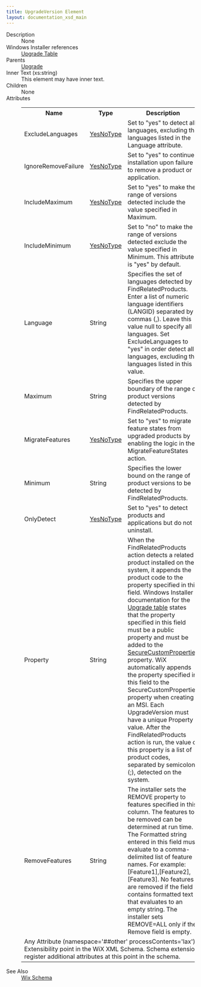 ```yaml
---
title: UpgradeVersion Element
layout: documentation_xsd_main
---
```

<dl>
  <dt>Description</dt>
  <dd>None</dd>
  <dt>Windows Installer references</dt>
  <dd>
    <a href="http://msdn.microsoft.com/library/aa372379.aspx" target="_blank">Upgrade Table</a>
  </dd>
  <dt>Parents</dt>
  <dd>
    <a href="../upgrade/">Upgrade</a>
  </dd>
  <dt>Inner Text (xs:string)</dt>
  <dd>This element may have inner text.</dd>
  <dt>Children</dt>
  <dd>None</dd>
  <dt>Attributes</dt>
  <dd>
    <table cellspacing="0" cellpadding="0" class="schema">
      <tr>
        <th width="15%">Name</th>
        <th width="15%">Type</th>
        <th width="65%">Description</th>
        <th width="15%">Required</th>
      </tr>
      <tr>
        <td>ExcludeLanguages</td>
        <td><a href="../simple_type_yesnotype/">YesNoType</a></td>
        <td>Set to "yes" to detect all languages, excluding the languages listed in the Language attribute.</td>
        <td>&nbsp;</td>
      </tr>
      <tr>
        <td>IgnoreRemoveFailure</td>
        <td><a href="../simple_type_yesnotype/">YesNoType</a></td>
        <td>Set to "yes" to continue installation upon failure to remove a product or application.</td>
        <td>&nbsp;</td>
      </tr>
      <tr>
        <td>IncludeMaximum</td>
        <td><a href="../simple_type_yesnotype/">YesNoType</a></td>
        <td>Set to "yes" to make the range of versions detected include the value specified in Maximum.</td>
        <td>&nbsp;</td>
      </tr>
      <tr>
        <td>IncludeMinimum</td>
        <td><a href="../simple_type_yesnotype/">YesNoType</a></td>
        <td>Set to "no" to make the range of versions detected exclude the value specified in Minimum.  This attribute is "yes" by default.</td>
        <td>&nbsp;</td>
      </tr>
      <tr>
        <td>Language</td>
        <td>String</td>
        <td>Specifies the set of languages detected by FindRelatedProducts.  Enter a list of numeric language identifiers (LANGID) separated by commas (,).  Leave this value null to specify all languages.  Set ExcludeLanguages to "yes" in order detect all languages, excluding the languages listed in this value.</td>
        <td>&nbsp;</td>
      </tr>
      <tr>
        <td>Maximum</td>
        <td>String</td>
        <td>Specifies the upper boundary of the range of product versions detected by FindRelatedProducts.</td>
        <td>&nbsp;</td>
      </tr>
      <tr>
        <td>MigrateFeatures</td>
        <td><a href="../simple_type_yesnotype/">YesNoType</a></td>
        <td>Set to "yes" to migrate feature states from upgraded products by enabling the logic in the MigrateFeatureStates action.</td>
        <td>&nbsp;</td>
      </tr>
      <tr>
        <td>Minimum</td>
        <td>String</td>
        <td>Specifies the lower bound on the range of product versions to be detected by FindRelatedProducts.</td>
        <td>&nbsp;</td>
      </tr>
      <tr>
        <td>OnlyDetect</td>
        <td><a href="../simple_type_yesnotype/">YesNoType</a></td>
        <td>Set to "yes" to detect products and applications but do not uninstall.</td>
        <td>&nbsp;</td>
      </tr>
      <tr>
        <td>Property</td>
        <td>String</td>
        <td>When the FindRelatedProducts action detects a related product installed on the system, it appends the product code to the property specified in this field.  Windows Installer documentation for the <a href="http://msdn.microsoft.com/library/aa372379.aspx" target="_blank">Upgrade table</a> states that the property specified in this field must be a public property and must be added to the <a href="http://msdn.microsoft.com/library/aa371571.aspx" target="_blank">SecureCustomProperties</a> property.  WiX automatically appends the property specified in this field to the SecureCustomProperties property when creating an MSI.  Each UpgradeVersion must have a unique Property value.  After the FindRelatedProducts action is run, the value of this property is a list of product codes, separated by semicolons (;), detected on the system.</td>
        <td>Yes</td>
      </tr>
      <tr>
        <td>RemoveFeatures</td>
        <td>String</td>
        <td>The installer sets the REMOVE property to features specified in this column.  The features to be removed can be determined at run time.  The Formatted string entered in this field must evaluate to a comma-delimited list of feature names.  For example: [Feature1],[Feature2],[Feature3].  No features are removed if the field contains formatted text that evaluates to an empty string.  The installer sets REMOVE=ALL only if the Remove field is empty.</td>
        <td>&nbsp;</td>
      </tr>
      <tr>
        <td colspan="4">
          <span class="extension">Any Attribute (namespace='##other' processContents='lax')                              Extensibility point in the WiX XML Schema.  Schema extensions can register additional                             attributes at this point in the schema.                         </span>
        </td>
      </tr>
    </table>
  </dd>
  <dt>See Also</dt>
  <dd>
    <a href="../">Wix Schema</a>
  </dd>
</dl>
